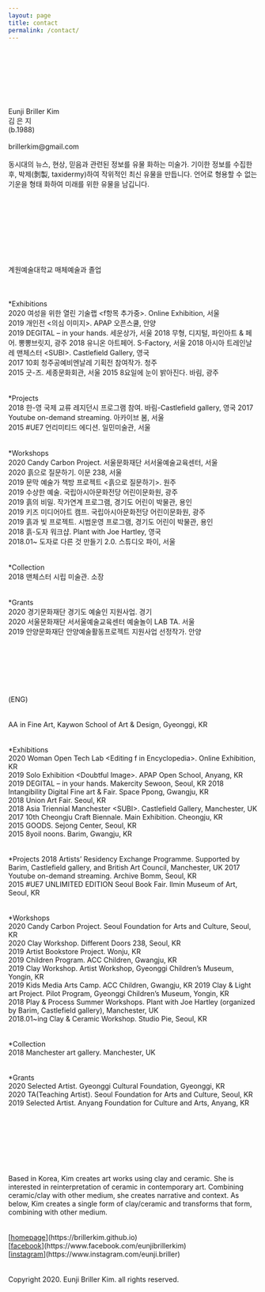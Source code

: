 ```yaml
---
layout: page
title: contact
permalink: /contact/
---
```

<br>
<br>
<br>
<br>
<br>
<br>
<br>
Eunji Briller Kim<br> 
김 은 지 
<br>
(b.1988)<br>
<br>
brillerkim@gmail.com<br>
<br>
동시대의 뉴스, 현상, 믿음과 관련된 정보를 유물 화하는 미술가. 기이한 정보를 수집한 후, 박제(剝製, taxidermy)하여 작위적인 최신 유물을 만듭니다. 언어로 형용할 수 없는 기운을 형태 화하여 미래를 위한 유물을 남깁니다.<br>
<br> 
<br>  
<br>
<br>
<br>
<br>
<br>
<br>
<br>
계원예술대학교 매체예술과 졸업 
<br>
<br>
<br>
<br>
*Exhibitions
<br>
2020 여성을 위한 열린 기술랩 &#60;f항목 추가중&#62;. Online Exhibition, 서울<br>
2019 개인전 &#60;의심 이미지&#62;. APAP 오픈스쿨, 안양<br>
2019 DEGITAL – in your hands. 세운상가, 서울  
2018 무형, 디지털, 파인아트 & 페어. 뽕뽕브릿지, 광주  
2018 유니온 아트페어. S-Factory, 서울  
2018 아시아 트레인날레 맨체스터 &#60;SUBI&#62;. Castlefield Gallery, 영국<br> 
2017 10회 청주공예비엔날레 기획전 참여작가. 청주<br> 
2015 굿-즈. 세종문화회관, 서울  
2015 8요일에 눈이 밝아진다. 바림, 광주 
<br>
<br>
<br>
*Projects
<br>
2018 한-영 국제 교류 레지던시 프로그램 참여. 바림-Castlefield gallery, 영국    
2017 Youtube on-demand streaming. 아카이브 봄, 서울<br>
2015 #UE7 언리미티드 에디션. 일민미술관, 서울
<br>
<br>
<br>
*Workshops
<br>
2020 Candy Carbon Project. 서울문화재단 서서울예술교육센터, 서울<br>
2020 흙으로 질문하기. 이문 238, 서울<br>
2019 문막 예술가 책방 프로젝트 &#60;흙으로 질문하기&#62;. 원주<br>
2019 수상한 예술. 국립아시아문화전당 어린이문화원, 광주<br>
2019 흙의 비밀. 작가연계 프로그램, 경기도 어린이 박물관, 용인<br>
2019 키즈 미디어아트 캠프. 국립아시아문화전당 어린이문화원, 광주<br>
2019 흙과 빛 프로젝트. 시범운영 프로그램, 경기도 어린이 박물관, 용인<br>
2018 흙-도자 워크샵. Plant with Joe Hartley, 영국<br> 
2018.01~ 도자로 다른 것 만들기 2.0. 스튜디오 파이, 서울 
<br>
<br>
<br>
*Collection 
<br>
2018 맨체스터 시립 미술관. 소장
<br>
<br>
<br>
*Grants
<br>
2020 경기문화재단 경기도 예술인 지원사업. 경기<br>
2020 서울문화재단 서서울예술교육센터 예술놀이 LAB TA. 서울<br>
2019 안양문화재단 안양예술활동프로젝트 지원사업 선정작가. 안양     
<br>
<br> 
<br>
<br>
<br>
<br>
<br>
<br>
(ENG)
<br>
<br>
<br>
AA in Fine Art, Kaywon School of Art & Design, Gyeonggi, KR  
<br>
<br>
<br>
*Exhibitions
<br>
2020 Woman Open Tech Lab &#60;Editing f in Encyclopedia&#62;. Online Exhibition, KR<br> 
2019 Solo Exhibition &#60;Doubtful Image&#62;. APAP Open School, Anyang, KR<br> 
2019 DEGITAL – in your hands. Makercity Sewoon, Seoul, KR   
2018 Intangibility Digital Fine art & Fair. Space Ppong, Gwangju, KR<br> 
2018 Union Art Fair. Seoul, KR<br> 
2018 Asia Triennial Manchester &#60;SUBI&#62;. Castlefield Gallery, Manchester, UK<br>
2017 10th Cheongju Craft Biennale. Main Exhibition. Cheongju, KR<br> 
2015 GOODS. Sejong Center, Seoul, KR<br> 
2015 8yoil noons. Barim, Gwangju, KR
<br>
<br>
<br>
*Projects    
2018 Artists’ Residency Exchange Programme. Supported by Barim, Castlefield gallery, and British Art Council, Manchester, UK  
2017 Youtube on-demand streaming. Archive Bomm, Seoul, KR<br> 
2015 #UE7 UNLIMITED EDITION Seoul Book Fair. Ilmin Museum of Art, Seoul, KR
<br>
<br>
<br>
*Workshops
<br>
2020 Candy Carbon Project. Seoul Foundation for Arts and Culture, Seoul, KR<br>
2020 Clay Workshop. Different Doors 238, Seoul, KR<br>
2019 Artist Bookstore Project. Wonju, KR<br> 
2019 Children Program. ACC Children, Gwangju, KR<br> 
2019 Clay Workshop. Artist Workshop, Gyeonggi Children’s Museum, Yongin, KR<br>
2019 Kids Media Arts Camp. ACC Children, Gwangju, KR  
2019 Clay & Light art Project. Pilot Program, Gyeonggi Children’s Museum, Yongin, KR<br> 
2018 Play & Process Summer Workshops. Plant with Joe Hartley (organized by Barim, Castlefield gallery), Manchester, UK<br> 
2018.01~ing Clay & Ceramic Workshop. Studio Pie, Seoul, KR
<br>
<br>
<br>
*Collection 
<br>
2018 Manchester art gallery. Manchester, UK 
<br>
<br>
<br>
*Grants
<br>
2020 Selected Artist. Gyeonggi Cultural Foundation, Gyeonggi, KR<br> 
2020 TA(Teaching Artist). Seoul Foundation for Arts and Culture, Seoul, KR    
2019 Selected Artist. Anyang Foundation for Culture and Arts, Anyang, KR   
<br>
<br>  
<br>
<br>
<br>
<br>
<br>
<br>
<br>
Based in Korea, Kim creates art works using clay and ceramic. She is interested in reinterpretation of ceramic in contemporary art. Combining ceramic/clay with other medium,
she creates narrative and context. As below, Kim creates a single form of clay/ceramic and transforms that form,
combining with other medium.<br>
<br>
<br>
[<U>homepage</U>](https://brillerkim.github.io)<br>
[<U>facebook</U>](https://www.facebook.com/eunjibrillerkim)<br>
[<U>instagram</U>](https://www.instagram.com/eunji.briller)<br>
<br>
<br>
Copyright 2020. Eunji Briller Kim. all rights reserved.
<br>
<br>
<br>
<br>